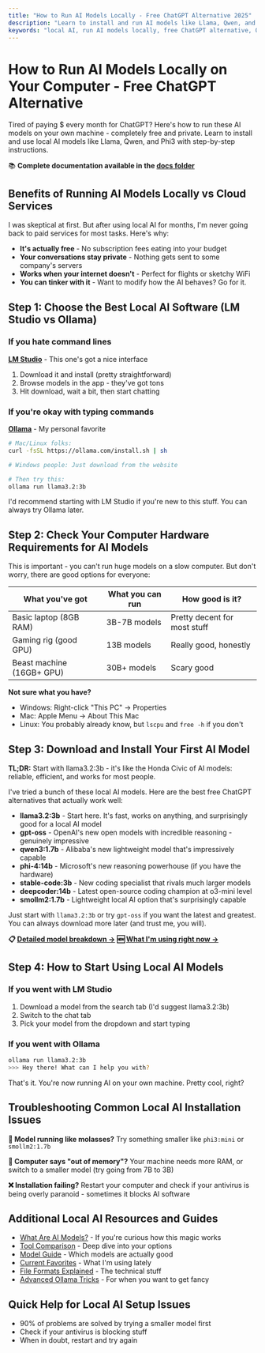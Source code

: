 ```yaml
---
title: "How to Run AI Models Locally - Free ChatGPT Alternative 2025"
description: "Learn to install and run AI models like Llama, Qwen, and Phi3 on your computer for free. Step-by-step guide to local AI with LM Studio and Ollama."
keywords: "local AI, run AI models locally, free ChatGPT alternative, Ollama, LM Studio, Llama, Qwen, local AI installation"
---
```


# How to Run AI Models Locally on Your Computer - Free ChatGPT Alternative

Tired of paying $ every month for ChatGPT? Here's how to run these AI models on your own machine - completely free and private. Learn to install and use local AI models like Llama, Qwen, and Phi3 with step-by-step instructions.

📚 **Complete documentation available in the [docs folder](./docs/)**

## Benefits of Running AI Models Locally vs Cloud Services

I was skeptical at first. But after using local AI for months, I'm never going back to paid services for most tasks. Here's why:

- **It's actually free** - No subscription fees eating into your budget
- **Your conversations stay private** - Nothing gets sent to some company's servers
- **Works when your internet doesn't** - Perfect for flights or sketchy WiFi
- **You can tinker with it** - Want to modify how the AI behaves? Go for it.

## Step 1: Choose the Best Local AI Software (LM Studio vs Ollama)

### If you hate command lines
**[LM Studio](https://lmstudio.ai/)** - This one's got a nice interface
1. Download it and install (pretty straightforward)
2. Browse models in the app - they've got tons
3. Hit download, wait a bit, then start chatting

### If you're okay with typing commands
**[Ollama](https://ollama.com/)** - My personal favorite
```bash
# Mac/Linux folks:
curl -fsSL https://ollama.com/install.sh | sh

# Windows people: Just download from the website

# Then try this:
ollama run llama3.2:3b
```

I'd recommend starting with LM Studio if you're new to this stuff. You can always try Ollama later.

## Step 2: Check Your Computer Hardware Requirements for AI Models

This is important - you can't run huge models on a slow computer. But don't worry, there are good options for everyone:

| What you've got | What you can run | How good is it? |
|-----------------|------------------|-----------------|
| Basic laptop (8GB RAM) | 3B-7B models | Pretty decent for most stuff |
| Gaming rig (good GPU) | 13B models | Really good, honestly |
| Beast machine (16GB+ GPU) | 30B+ models | Scary good |

**Not sure what you have?** 
- Windows: Right-click "This PC" → Properties
- Mac: Apple Menu → About This Mac
- Linux: You probably already know, but `lscpu` and `free -h` if you don't

## Step 3: Download and Install Your First AI Model

**TL;DR:** Start with llama3.2:3b - it's like the Honda Civic of AI models: reliable, efficient, and works for most people.

I've tried a bunch of these local AI models. Here are the best free ChatGPT alternatives that actually work well:

- **llama3.2:3b** - Start here. It's fast, works on anything, and surprisingly good for a local AI model
- **gpt-oss** - OpenAI's new open models with incredible reasoning - genuinely impressive
- **qwen3:1.7b** - Alibaba's new lightweight model that's impressively capable 
- **phi-4:14b** - Microsoft's new reasoning powerhouse (if you have the hardware)
- **stable-code:3b** - New coding specialist that rivals much larger models
- **deepcoder:14b** - Latest open-source coding champion at o3-mini level
- **smollm2:1.7b** - Lightweight local AI option that's surprisingly capable

Just start with `llama3.2:3b` or try `gpt-oss` if you want the latest and greatest. You can always download more later (and trust me, you will).

**📋 [Detailed model breakdown →](docs/MODEL_GUIDE.md)**
**🆕 [What I'm using right now →](docs/CURRENT_MODEL_RECOMMENDATIONS.md)**

## Step 4: How to Start Using Local AI Models

### If you went with LM Studio
1. Download a model from the search tab (I'd suggest llama3.2:3b)
2. Switch to the chat tab
3. Pick your model from the dropdown and start typing

### If you went with Ollama
```bash
ollama run llama3.2:3b
>>> Hey there! What can I help you with?
```

That's it. You're now running AI on your own machine. Pretty cool, right?

## Troubleshooting Common Local AI Installation Issues

**🐌 Model running like molasses?** Try something smaller like `phi3:mini` or `smollm2:1.7b`

**💾 Computer says "out of memory"?** Your machine needs more RAM, or switch to a smaller model (try going from 7B to 3B)

**❌ Installation failing?** Restart your computer and check if your antivirus is being overly paranoid - sometimes it blocks AI software

## Additional Local AI Resources and Guides

- [What Are AI Models?](./docs/WHAT_ARE_AI_MODELS.md) - If you're curious how this magic works
- [Tool Comparison](./docs/TOOL_COMPARISON.md) - Deep dive into your options
- [Model Guide](./docs/MODEL_GUIDE.md) - Which models are actually good
- [Current Favorites](./docs/CURRENT_MODEL_RECOMMENDATIONS.md) - What I'm using lately
- [File Formats Explained](./docs/MODEL_FORMATS_AND_TYPES.md) - The technical stuff
- [Advanced Ollama Tricks](./docs/ADVANCED_OLLAMA_FEATURES.md) - For when you want to get fancy

## Quick Help for Local AI Setup Issues

- 90% of problems are solved by trying a smaller model first
- Check if your antivirus is blocking stuff
- When in doubt, restart and try again